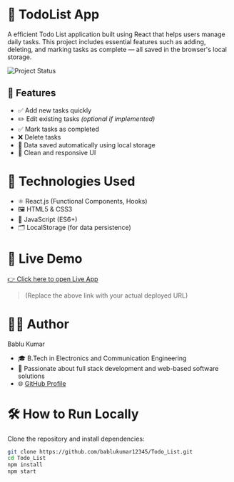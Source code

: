 # 📝 TodoList App

A  efficient Todo List application built using React that helps users manage daily tasks. This project includes essential features such as adding, deleting, and marking tasks as complete — all saved in the browser's local storage.

![Project Status](https://img.shields.io/badge/Status-Completed-brightgreen)

## 📌 Features

- ✅ Add new tasks quickly
- ✏️ Edit existing tasks *(optional if implemented)*
- ✅ Mark tasks as completed
- ❌ Delete tasks
- 💾 Data saved automatically using local storage
- 🎨 Clean and responsive UI

# 🚀 Technologies Used

- ⚛️ React.js (Functional Components, Hooks)
- 🖼️ HTML5 & CSS3
- 🧠 JavaScript (ES6+)
- 🗂️ LocalStorage (for data persistence)

# 🔗 Live Demo

[👉 Click here to open Live App](https://phenomenal-cactus-0a9cb2.netlify.app/)

> (Replace the above link with your actual deployed URL)

# 👨‍💻 Author

Bablu Kumar
- 🎓 B.Tech in Electronics and Communication Engineering  
- 💼 Passionate about full stack development and web-based software solutions  
- 🌐 [GitHub Profile](https://github.com/bablukumar12345)

# 🛠️ How to Run Locally

Clone the repository and install dependencies:

```bash
git clone https://github.com/bablukumar12345/Todo_List.git
cd Todo_List
npm install
npm start
